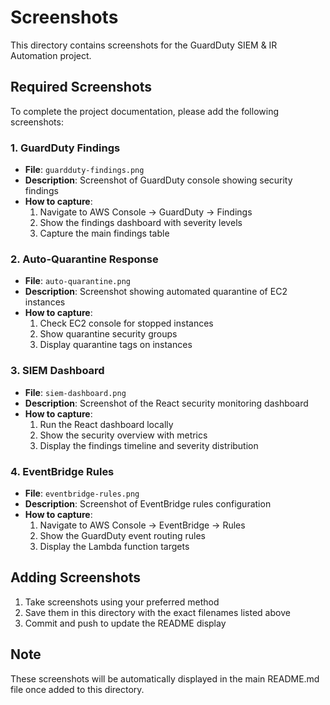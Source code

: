 # Screenshots

This directory contains screenshots for the GuardDuty SIEM & IR Automation project.

## Required Screenshots

To complete the project documentation, please add the following screenshots:

### 1. GuardDuty Findings
- **File**: `guardduty-findings.png`
- **Description**: Screenshot of GuardDuty console showing security findings
- **How to capture**: 
  1. Navigate to AWS Console → GuardDuty → Findings
  2. Show the findings dashboard with severity levels
  3. Capture the main findings table

### 2. Auto-Quarantine Response
- **File**: `auto-quarantine.png`
- **Description**: Screenshot showing automated quarantine of EC2 instances
- **How to capture**:
  1. Check EC2 console for stopped instances
  2. Show quarantine security groups
  3. Display quarantine tags on instances

### 3. SIEM Dashboard
- **File**: `siem-dashboard.png`
- **Description**: Screenshot of the React security monitoring dashboard
- **How to capture**:
  1. Run the React dashboard locally
  2. Show the security overview with metrics
  3. Display the findings timeline and severity distribution

### 4. EventBridge Rules
- **File**: `eventbridge-rules.png`
- **Description**: Screenshot of EventBridge rules configuration
- **How to capture**:
  1. Navigate to AWS Console → EventBridge → Rules
  2. Show the GuardDuty event routing rules
  3. Display the Lambda function targets

## Adding Screenshots

1. Take screenshots using your preferred method
2. Save them in this directory with the exact filenames listed above
3. Commit and push to update the README display

## Note

These screenshots will be automatically displayed in the main README.md file once added to this directory.
